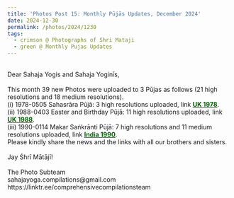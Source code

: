 ```yaml
---
title: 'Photos Post 15: Monthly Pūjās Updates, December 2024'
date: 2024-12-30
permalink: /photos/2024/1230
tags:
  - crimson @ Photographs of Shri Mataji
  - green @ Monthly Pujas Updates
---
```


<p>
<br>
Dear Sahaja Yogis and Sahaja Yoginīs,<br>
<br>
This month 39 new Photos were uploaded to 3 Pūjas as follows (21 high resolutions and 18 medium resolutions).<br>
(i) 1978-0505 Sahasrāra Pūjā: 3 high resolutions uploaded, link <a href="https://eternalmoments.smugmug.com/Countries/UK/1978"> <font color="DarkGreen"><b>UK 1978</b></font></a>.<br>
(ii) 1988-0403 Easter and Birthday Pūjā: 11 high resolutions uploaded, link <a href="https://eternalmoments.smugmug.com/Countries/"> <font color="DarkGreen"><b>UK 1988</b></font></a>.<br>
(iii) 1990-0114 Makar Saṅkrānti Pūjā: 7 high resolutions and 11 medium resolutions uploaded, link <a href="https://eternalmoments.smugmug.com/Countries/India/1990"> <font color="DarkGreen"><b>India 1990</b></font></a>.<br>
Please kindly share the news and the links with all our brothers and sisters.<br>
<br>
Jay Śhrī Mātājī!<br>
<br>
The Photo Subteam<br>
sahajayoga.compilations@gmail.com<br>
https://linktr.ee/comprehensivecompilationsteam<br>
</p>